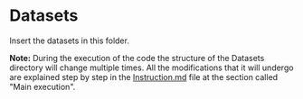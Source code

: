 # Datasets

Insert the datasets in this folder.

**Note:** During the execution of the code the structure of the Datasets directory will change multiple times. All the modifications that it will undergo are explained step by step in the [Instruction.md](https://github.com/EdoardoGruppi/AMLS_assignment20_21/blob/main/Instructions.md) file at the section called "Main execution".
